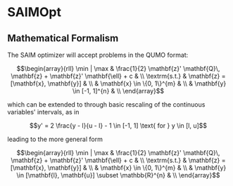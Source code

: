 # SAIMOpt

## Mathematical Formalism

The SAIM optimizer will accept problems in the QUMO format:

```math
\begin{array}{rll}
    \min | \max   & \frac{1}{2} \mathbf{z}' \mathbf{Q}\, \mathbf{z} + \mathbf{z}' \mathbf{\ell} + c & \\
    \textrm{s.t.} & \mathbf{z} = [\mathbf{x}, \mathbf{y}]                             & \\
                  & \mathbf{x} \in \{0, 1\}^{m}                                     & \\
                  & \mathbf{y} \in [-1, 1]^{n}    & \\
\end{array}
```

which can be extended to through basic rescaling of the continuous variables' intervals, as in

```math
y' = 2 \frac{y - l}{u - l} - 1 \in [-1, 1] \text{ for } y \in [l, u]
```

leading to the more general form

```math
\begin{array}{rll}
    \min | \max   & \frac{1}{2} \mathbf{z}' \mathbf{Q}\, \mathbf{z} + \mathbf{z}' \mathbf{\ell} + c & \\
    \textrm{s.t.} &  \mathbf{z} = [\mathbf{x}, \mathbf{y}]                             & \\
                  & \mathbf{x} \in \{0, 1\}^{m}                                     & \\
                  & \mathbf{y} \in [\mathbf{l}, \mathbf{u}] \subset \mathbb{R}^{n}    & \\
\end{array}
```
